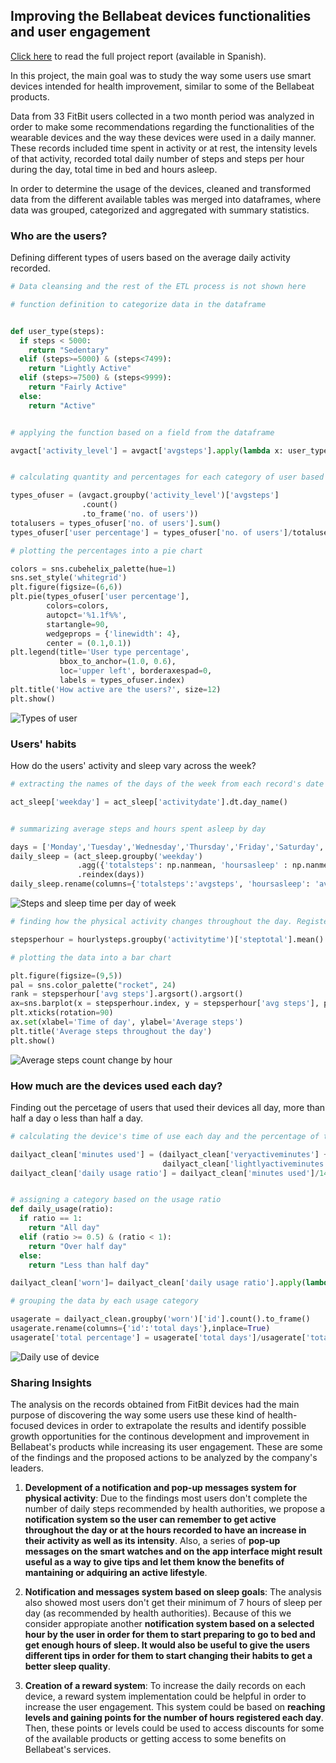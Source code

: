 ## Improving the Bellabeat devices functionalities and user engagement

[Click here](https://github.com/lugmenn/portfolio/blob/main/Fitbit_Analysis.ipynb) to read the full project report (available in Spanish).

In this project, the main goal was to study the way some users use smart devices intended for health improvement, similar to some of the Bellabeat products.

Data from 33 FitBit users collected in a two month period was analyzed in order to make some recommendations regarding the functionalities of the wearable devices and the way these devices were used in a daily manner.
These records included time spent in activity or at rest, the intensity levels of that activity, recorded total daily number of steps and steps per hour during the day, total time in bed and hours asleep.

In order to determine the usage of the devices, cleaned and transformed data from the different available tables was merged into dataframes, where data was grouped, categorized and aggregated with summary statistics.

### Who are the users?

Defining different types of users based on the average daily activity recorded.


```python
# Data cleansing and the rest of the ETL process is not shown here

# function definition to categorize data in the dataframe


def user_type(steps):
  if steps < 5000:
    return "Sedentary"
  elif (steps>=5000) & (steps<7499):
    return "Lightly Active"
  elif (steps>=7500) & (steps<9999):
    return "Fairly Active"
  else:
    return "Active"


# applying the function based on a field from the dataframe

avgact['activity_level'] = avgact['avgsteps'].apply(lambda x: user_type(x))


# calculating quantity and percentages for each category of user based on activity levels

types_ofuser = (avgact.groupby('activity_level')['avgsteps']
                .count()
                .to_frame('no. of users'))
totalusers = types_ofuser['no. of users'].sum()
types_ofuser['user percentage'] = types_ofuser['no. of users']/totalusers

# plotting the percentages into a pie chart

colors = sns.cubehelix_palette(hue=1)
sns.set_style('whitegrid')
plt.figure(figsize=(6,6))
plt.pie(types_ofuser['user percentage'],
        colors=colors,
        autopct='%1.1f%%',
        startangle=90,
        wedgeprops = {'linewidth': 4},
        center = (0.1,0.1))
plt.legend(title='User type percentage',
           bbox_to_anchor=(1.0, 0.6),
           loc='upper left', borderaxespad=0,
           labels = types_ofuser.index)
plt.title('How active are the users?', size=12)
plt.show()
```
![Types of user](assets/01-activitylevels.png)

### Users' habits

How do the users' activity and sleep vary across the week?


```python
# extracting the names of the days of the week from each record's date

act_sleep['weekday'] = act_sleep['activitydate'].dt.day_name()


# summarizing average steps and hours spent asleep by day 

days = ['Monday','Tuesday','Wednesday','Thursday','Friday','Saturday', 'Sunday']
daily_sleep = (act_sleep.groupby('weekday')
               .agg({'totalsteps': np.nanmean, 'hoursasleep' : np.nanmean})
               .reindex(days))
daily_sleep.rename(columns={'totalsteps':'avgsteps', 'hoursasleep': 'avg_hoursasleep'},inplace=True)
```
![Steps and sleep time per day of week](assets/02-ss_dayofweek.png)

```python
# finding how the physical activity changes throughout the day. Registered steps per hour.

stepsperhour = hourlysteps.groupby('activitytime')['steptotal'].mean().to_frame().

# plotting the data into a bar chart

plt.figure(figsize=(9,5))
pal = sns.color_palette("rocket", 24)
rank = stepsperhour['avg steps'].argsort().argsort()
ax=sns.barplot(x = stepsperhour.index, y = stepsperhour['avg steps'], palette=np.array(pal[::-1])[rank])
plt.xticks(rotation=90)
ax.set(xlabel='Time of day', ylabel='Average steps')
plt.title('Average steps throughout the day')
plt.show()
```
![Average steps count change by hour](assets/03-steps_per_hour.png)

### How much are the devices used each day?

Finding out the percetage of users that used their devices all day, more than half a day o less than half a day.


```python
# calculating the device's time of use each day and the percentage of that day (total used time/time in a day)

dailyact_clean['minutes used'] = (dailyact_clean['veryactiveminutes'] + dailyact_clean['fairlyactiveminutes'] + 
                                  dailyact_clean['lightlyactiveminutes'] + dailyact_clean['sedentaryminutes'])
dailyact_clean['daily usage ratio'] = dailyact_clean['minutes used']/1440


# assigning a category based on the usage ratio
def daily_usage(ratio):
  if ratio == 1:
    return "All day"
  elif (ratio >= 0.5) & (ratio < 1):
    return "Over half day"
  else:
    return "Less than half day"

dailyact_clean['worn']= dailyact_clean['daily usage ratio'].apply(lambda x: daily_usage(x))

# grouping the data by each usage category

usagerate = dailyact_clean.groupby('worn')['id'].count().to_frame()
usagerate.rename(columns={'id':'total days'},inplace=True)
usagerate['total percentage'] = usagerate['total days']/usagerate['total days'].sum()
```
![Daily use of device](assets/04-daily_usage.png)

### Sharing Insights

The analysis on the records obtained from FitBit devices had the main purpose of discovering the way some users use these kind of health-focused devices in order to extrapolate the results and identify possible growth opportunities for the continous development and improvement in Bellabeat's products while increasing its user engagement. These are some of the findings and the proposed actions to be analyzed by the company's leaders.

1. **Development of a notification and pop-up messages system for physical activity**: Due to the findings most users don't complete the number of daily steps recommended by health authorities, we propose a **notification system so the user can remember to get active throughout the day or at the hours recorded to have an increase in their activity as well as its intensity**. Also, a series of **pop-up messages on the smart watches and on the app interface might result useful as a way to give tips and let them know the benefits of mantaining or adquiring an active lifestyle**.

2. **Notification and messages system based on sleep goals**: The analysis also showed most users don't get their minimum of 7 hours of sleep per day (as recommended by health authorities). Because of this we consider appropiate another **notification system based on a selected hour by the user in order for them to start preparing to go to bed and get enough hours of sleep. It would also be useful to give the users different tips in order for them to start changing their habits to get a better sleep quality**.

3. **Creation of a reward system**: To increase the daily records on each device, a reward system implementation could be helpful in order to increase the user engagement. This system could be based on **reaching levels and gaining points for the number of hours registered each day**. Then, these points or levels could be used to access discounts for some of the available products or getting access to some benefits on Bellabeat's services.


